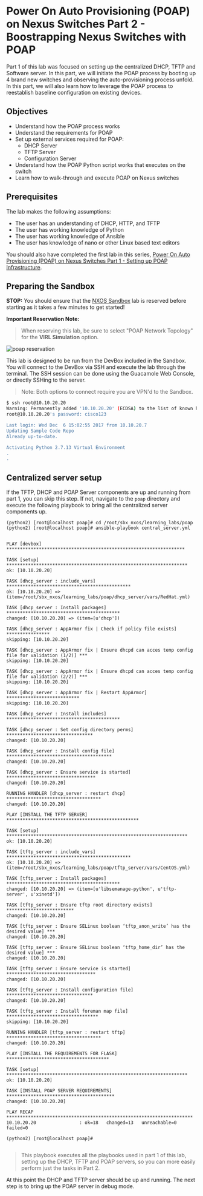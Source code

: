 # Power On Auto Provisioning (POAP) on Nexus Switches Part 2 - Boostrapping Nexus Switches with POAP

Part 1 of this lab was focused on setting up the centralized DHCP, TFTP and Software server. In this part, we will initiate the POAP process by booting up 4 brand new switches and observing the auto-provisioning process unfold. In this part, we will also learn how to leverage the POAP process to reestablish baseline configuration on existing devices.


## Objectives

 - Understand how the POAP process works
 - Understand the requirements for POAP
 - Set up external services required for POAP:
   - DHCP Server
   - TFTP Server
   - Configuration Server
 - Understand how the POAP Python script works that executes on the switch
 - Learn how to walk-through and execute POAP on Nexus switches

## Prerequisites

The lab makes the following assumptions:
 - The user has an understanding of DHCP, HTTP, and TFTP
 - The user has working knowledge of Python
 - The user has working knowledge of Ansible
 - The user has knowledge of nano or other Linux based text editors

You should also have completed the first lab in this series, [Power On Auto Provisioning (POAP) on Nexus Switches Part 1 - Setting up POAP Infrastructure](https://learninglabs.cisco.com/modules/poap-nexus/poap_devnet-format_part1/step/1).

## Preparing the Sandbox

**STOP:** You should ensure that the [NXOS Sandbox](https://devnetsandbox.cisco.com/RM/Diagram/Index/1e9b57ff-9e64-4c68-93e5-f0f0a8c6f22c?diagramType=Topology) lab is reserved before starting as it takes a few minutes to get started!

**Important Reservation Note:**

> When reserving this lab, be sure to select "POAP Network Topology" for the **VIRL Simulation** option.  

![poap reservation](/posts/files/poap_devnet-format_part1/assets/images/poap_sbx_reserve.png)

This lab is designed to be run from the DevBox included in the Sandbox.  You will connect to the DevBox via SSH and execute the lab through the terminal.  The SSH session can be done using the Guacamole Web Console, or directly SSHing to the server.  

> Note: Both options to connect require you are VPN'd to the Sandbox.

```bash
$ ssh root@10.10.20.20
Warning: Permanently added '10.10.20.20' (ECDSA) to the list of known hosts.
root@10.10.20.20's password: cisco123

Last login: Wed Dec  6 15:02:55 2017 from 10.10.20.7
Updating Sample Code Repo
Already up-to-date.

Activating Python 2.7.13 Virtual Environment
.
.
```

## Centralized server setup

If the TFTP, DHCP and POAP Server components are up and running from part 1, you can skip this step. If not, navigate to the `poap` directory and execute the following playbook to bring all the centralized server components up.

``` shell
(python2) [root@localhost poap]# cd /root/sbx_nxos/learning_labs/poap
(python2) [root@localhost poap]# ansible-playbook central_server.yml


PLAY [devbox] ******************************************************************

TASK [setup] *******************************************************************
ok: [10.10.20.20]

TASK [dhcp_server : include_vars] **********************************************
ok: [10.10.20.20] => (item=/root/sbx_nxos/learning_labs/poap/dhcp_server/vars/RedHat.yml)

TASK [dhcp_server : Install packages] ******************************************
changed: [10.10.20.20] => (item=[u'dhcp'])

TASK [dhcp_server : AppArmor fix | Check if policy file exists] ****************
skipping: [10.10.20.20]

TASK [dhcp_server : AppArmor fix | Ensure dhcpd can acces temp config file for validation (1/2)] ***
skipping: [10.10.20.20]

TASK [dhcp_server : AppArmor fix | Ensure dhcpd can acces temp config file for validation (2/2)] ***
skipping: [10.10.20.20]

TASK [dhcp_server : AppArmor fix | Restart AppArmor] ***************************
skipping: [10.10.20.20]

TASK [dhcp_server : Install includes] ******************************************

TASK [dhcp_server : Set config directory perms] ********************************
changed: [10.10.20.20]

TASK [dhcp_server : Install config file] ***************************************
changed: [10.10.20.20]

TASK [dhcp_server : Ensure service is started] *********************************
changed: [10.10.20.20]

RUNNING HANDLER [dhcp_server : restart dhcp] ***********************************
changed: [10.10.20.20]

PLAY [INSTALL THE TFTP SERVER] *************************************************

TASK [setup] *******************************************************************
ok: [10.10.20.20]

TASK [tftp_server : include_vars] **********************************************
ok: [10.10.20.20] => (item=/root/sbx_nxos/learning_labs/poap/tftp_server/vars/CentOS.yml)

TASK [tftp_server : Install packages] ******************************************
changed: [10.10.20.20] => (item=[u'libsemanage-python', u'tftp-server', u'xinetd'])

TASK [tftp_server : Ensure tftp root directory exists] *************************
changed: [10.10.20.20]

TASK [tftp_server : Ensure SELinux boolean ‘tftp_anon_write’ has the desired value] ***
changed: [10.10.20.20]

TASK [tftp_server : Ensure SELinux boolean ‘tftp_home_dir’ has the desired value] ***
changed: [10.10.20.20]

TASK [tftp_server : Ensure service is started] *********************************
changed: [10.10.20.20]

TASK [tftp_server : Install configuration file] ********************************
changed: [10.10.20.20]

TASK [tftp_server : Install foreman map file] **********************************
skipping: [10.10.20.20]

RUNNING HANDLER [tftp_server : restart tftp] ***********************************
changed: [10.10.20.20]

PLAY [INSTALL THE REQUIREMENTS FOR FLASK] **************************************

TASK [setup] *******************************************************************
ok: [10.10.20.20]

TASK [INSTALL POAP SERVER REQUIREMENTS] ****************************************
changed: [10.10.20.20]

PLAY RECAP *********************************************************************
10.10.20.20                : ok=18   changed=13   unreachable=0    failed=0   

(python2) [root@localhost poap]#


```

> This playbook executes all the playbooks used in part 1 of this lab, setting up the DHCP, TFTP and POAP servers, so you can more easily perform just the tasks in Part 2.

At this point the DHCP and TFTP server should be up and running. The next step is to bring up the POAP server in debug mode.
